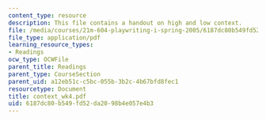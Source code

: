 ```yaml
---
content_type: resource
description: This file contains a handout on high and low context.
file: /media/courses/21m-604-playwriting-i-spring-2005/6187dc80b549fd52da2098b4e057e4b3_context_wk4.pdf
file_type: application/pdf
learning_resource_types:
- Readings
ocw_type: OCWFile
parent_title: Readings
parent_type: CourseSection
parent_uid: a12eb51c-c5bc-055b-3b2c-4b67bfd8fec1
resourcetype: Document
title: context_wk4.pdf
uid: 6187dc80-b549-fd52-da20-98b4e057e4b3
---
```


